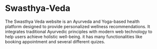 # Swasthya-Veda
The Swasthya Veda website is an Ayurveda and Yoga-based health platform designed to provide personalized wellness recommendations. It integrates traditional Ayurvedic principles with modern web technology to help users achieve holistic well-being. it has many functionalities like booking appointment and several different quizes.
